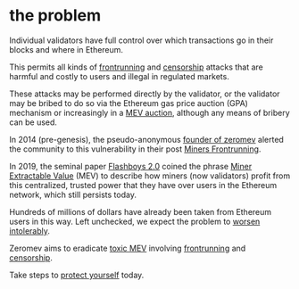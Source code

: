 # the problem

Individual validators have full control over which transactions go in their blocks and where in Ethereum.

This permits all kinds of [frontrunning](/terms#frontrunning) and [censorship](/terms#censorship) attacks that are harmful and costly to users and illegal in regulated markets.

These attacks may be performed directly by the validator, or the validator may be bribed to do so via the Ethereum gas price auction (GPA) mechanism or increasingly in a [MEV auction](https://www.coindesk.com/markets/2021/04/07/miners-front-running-as-a-service-is-theft/), although any means of bribery can be used.

In 2014 (pre-genesis), the pseudo-anonymous [founder of zeromev](https://twitter.com/pmcgoohanCrypto) alerted the community to this vulnerability in their post [Miners Frontrunning](https://www.reddit.com/r/ethereum/comments/2d84yv/miners_frontrunning).

In 2019, the seminal paper [Flashboys 2.0](https://arxiv.org/abs/1904.05234) coined the phrase [Miner Extractable Value](/terms#miner-extractable-value) (MEV) to describe how miners (now validators) profit from this centralized, trusted power that they have over users in the Ethereum network, which still persists today.

Hundreds of millions of dollars have already been taken from Ethereum users in this way. Left unchecked, we expect the problem to [worsen intolerably](https://www.coindesk.com/tech/2021/05/10/why-ethereums-miner-extractable-value-problem-is-way-worse-than-you-think).

Zeromev aims to eradicate [toxic MEV](/terms#toxic-mev) involving [frontrunning](/terms#frontrunning) and [censorship](/terms#censorship).

Take steps to [protect yourself](/wayforward) today.
